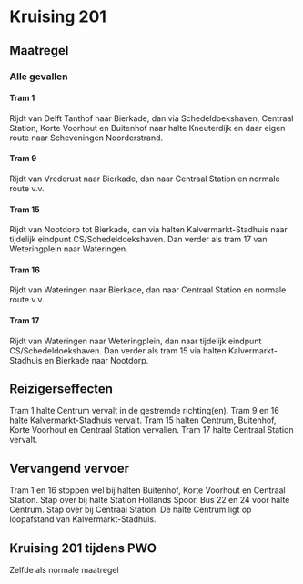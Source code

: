 # Kruising 201
## Maatregel
### Alle gevallen

#### Tram 1
Rijdt van Delft Tanthof naar Bierkade, dan via Schedeldoekshaven, Centraal Station, Korte Voorhout en Buitenhof naar halte Kneuterdijk en daar eigen route naar Scheveningen Noorderstrand.

#### Tram 9
Rijdt van Vrederust naar Bierkade, dan naar Centraal Station en normale route v.v.

#### Tram 15
Rijdt van Nootdorp tot Bierkade, dan via halten Kalvermarkt-Stadhuis naar tijdelijk eindpunt CS/Schedeldoekshaven. Dan verder als tram 17 van Weteringplein naar Wateringen.

#### Tram 16
Rijdt van Wateringen naar Bierkade, dan naar Centraal Station en normale route v.v.

#### Tram 17
Rijdt van Wateringen naar Weteringplein, dan naar tijdelijk eindpunt CS/Schedeldoekshaven. Dan verder als tram 15 via halten Kalvermarkt-Stadhuis en Bierkade naar Nootdorp.

## Reizigerseffecten
Tram 1 halte Centrum vervalt in de gestremde richting(en).
Tram 9 en 16 halte Kalvermarkt-Stadhuis vervalt.
Tram 15 halten Centrum, Buitenhof, Korte Voorhout en Centraal Station vervallen.
Tram 17 halte Centraal Station vervalt.

## Vervangend vervoer
Tram 1 en 16 stoppen wel bij halten Buitenhof, Korte Voorhout en Centraal Station. Stap over bij halte Station Hollands Spoor.
Bus 22 en 24 voor halte Centrum. Stap over bij Centraal Station. De halte Centrum ligt op loopafstand van Kalvermarkt-Stadhuis.

## Kruising 201 tijdens PWO
Zelfde als normale maatregel
